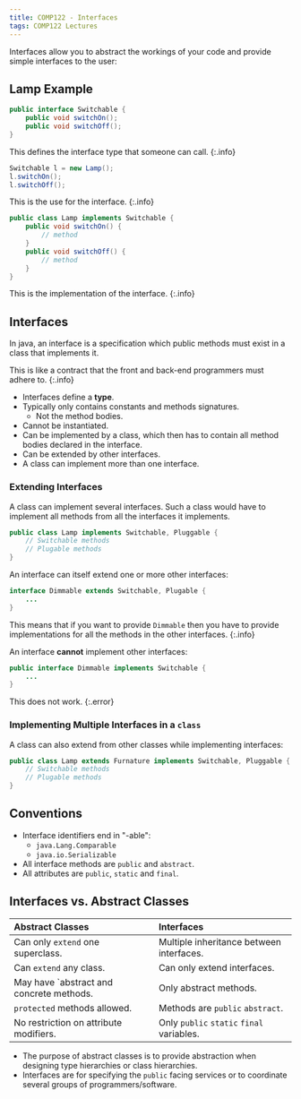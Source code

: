 ```yaml
---
title: COMP122 - Interfaces
tags: COMP122 Lectures
---
```

Interfaces allow you to abstract the workings of your code and provide simple interfaces to the user:


## Lamp Example

```java
public interface Switchable {
	public void switchOn();
	public void switchOff();
}
```

This defines the interface type that someone can call.
{:.info}

```java
Switchable l = new Lamp();
l.switchOn();
l.switchOff();
```

This is the use for the interface.
{:.info}

```java
public class Lamp implements Switchable {
	public void switchOn() {
		// method
	}
	public void switchOff() {
		// method
	}
}
```

This is the implementation of the interface.
{:.info}

## Interfaces
In java, an interface is a specification which public  methods must exist in a class that implements it.

This is like a contract that the front and back-end programmers must adhere to.
{:.info}

* Interfaces define a **type**.
* Typically only contains constants and methods signatures.
	* Not the method bodies.
* Cannot be instantiated.
* Can be implemented by a class, which then has to contain all method bodies declared in the interface.
* Can be extended by other interfaces.
* A class can implement more than one interface.

### Extending Interfaces
A class can implement several interfaces. Such a class would have to implement all methods from all the interfaces it implements.

```java
public class Lamp implements Switchable, Pluggable {
	// Switchable methods
	// Plugable methods
}
```

An interface can itself extend one or more other interfaces:

```java
interface Dimmable extends Switchable, Plugable {
	...
}
```

This means that if you want to provide `Dimmable` then you have to provide implementations for all the methods in the other interfaces. 
{:.info}

An interface **cannot**  implement other interfaces:

```java
public interface Dimmable implements Switchable {
	...
}
```

This does not work.
{:.error}

### Implementing Multiple Interfaces in a `class`
A class can also extend from other classes while implementing interfaces:

```java
public class Lamp extends Furnature implements Switchable, Pluggable {
	// Switchable methods
	// Plugable methods
}
```

## Conventions

* Interface identifiers end in "-able":
	* `java.Lang.Comparable`
	* `java.io.Serializable`
* All interface methods are `public` and `abstract`.
* All attributes are `public`, `static` and `final`.

## Interfaces vs. Abstract Classes

| Abstract Classes | Interfaces |
| :-- | :-- |
|  Can only `extend` one superclass. | Multiple inheritance between interfaces. |
| Can `extend` any class. | Can only extend interfaces. | 
| May have `abstract and concrete methods. | Only abstract methods. | 
| `protected` methods allowed. | Methods are `public` `abstract`. |
| No restriction on attribute modifiers. | Only `public` `static` `final` variables. |

* The purpose of abstract classes is to provide abstraction when designing type hierarchies or class hierarchies.
* Interfaces are for specifying the `public` facing services or to coordinate several groups of programmers/software.